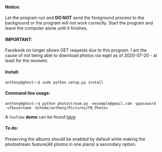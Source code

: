 #### Notice:
Let the program run and **DO NOT** send the foreground process to the background or the program will not work correctly. Start the program and leave the computer alone until it finishes.

#### IMPORTANT:
Facebook no longer allows GET requests due to this program. I am the cause of not being able to download photos via wget as of 2020-07-20 - at least for the moment.

#### Install:
````
anthony@ghost:~$ sudo python setup.py install
````

#### Command line usage:
```
anthony@ghost:~$ python photostream.py -eexample@gmail.com -ppassword -ufbusername -O/home/anthony/Pictures/FB_Photos
```

A `YouTube` **demo** can be found [here](https://youtu.be/Up0qrpY5Q3o)

#### To do:

Preserving the albums should be enabled by default while making the photostream feature(All photos in one place) a secondary option.
